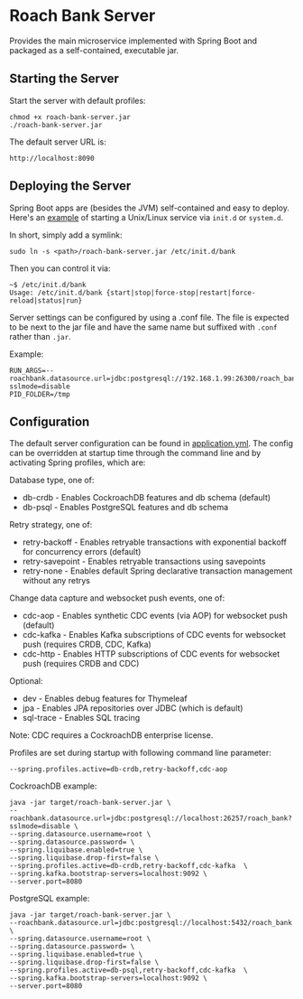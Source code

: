 # Roach Bank Server

Provides the main microservice implemented with Spring Boot and packaged as a self-contained, executable jar.

## Starting the Server

Start the server with default profiles:

    chmod +x roach-bank-server.jar
    ./roach-bank-server.jar
    
The default server URL is:

    http://localhost:8090

## Deploying the Server

Spring Boot apps are (besides the JVM) self-contained and easy to deploy. Here's an 
[example](https://docs.spring.io/spring-boot/docs/current/reference/htmlsingle/#deployment-service) 
of starting a Unix/Linux service via `init.d` or `system.d`.

In short, simply add a symlink:

    sudo ln -s <path>/roach-bank-server.jar /etc/init.d/bank
    
Then you can control it via:

    ~$ /etc/init.d/bank
    Usage: /etc/init.d/bank {start|stop|force-stop|restart|force-reload|status|run}    
    
Server settings can be configured by using a .conf file. The file is expected to be next to the jar file 
and have the same name but suffixed with `.conf` rather than `.jar`. 

Example:    

    RUN_ARGS=--roachbank.datasource.url=jdbc:postgresql://192.168.1.99:26300/roach_bank?sslmode=disable
    PID_FOLDER=/tmp

## Configuration

The default server configuration can be found in [application.yml](src/main/resources/application.yml).
The config can be overridden at startup time through the command line and by activating Spring profiles, which are:

Database type, one of:

   * db-crdb - Enables CockroachDB features and db schema (default)
   * db-psql - Enables PostgreSQL features and db schema

Retry strategy, one of:

   * retry-backoff - Enables retryable transactions with exponential backoff for concurrency errors (default)
   * retry-savepoint - Enables retryable transactions using savepoints
   * retry-none - Enables default Spring declarative transaction management without any retrys

Change data capture and websocket push events, one of:

   * cdc-aop - Enables synthetic CDC events (via AOP) for websocket push (default)
   * cdc-kafka - Enables Kafka subscriptions of CDC events for websocket push (requires CRDB, CDC, Kafka)
   * cdc-http - Enables HTTP subscriptions of CDC events for websocket push (requires CRDB and CDC)
 
Optional:

   * dev - Enables debug features for Thymeleaf
   * jpa - Enables JPA repositories over JDBC (which is default)
   * sql-trace - Enables SQL tracing
   
Note: CDC requires a CockroachDB enterprise license.

Profiles are set during startup with following command line parameter:

    --spring.profiles.active=db-crdb,retry-backoff,cdc-aop

CockroachDB example:

    java -jar target/roach-bank-server.jar \
    --roachbank.datasource.url=jdbc:postgresql://localhost:26257/roach_bank?sslmode=disable \
    --spring.datasource.username=root \
    --spring.datasource.password= \
    --spring.liquibase.enabled=true \
    --spring.liquibase.drop-first=false \
    --spring.profiles.active=db-crdb,retry-backoff,cdc-kafka  \
    --spring.kafka.bootstrap-servers=localhost:9092 \
    --server.port=8080

PostgreSQL example:

    java -jar target/roach-bank-server.jar \
    --roachbank.datasource.url=jdbc:postgresql://localhost:5432/roach_bank \
    --spring.datasource.username=root \
    --spring.datasource.password= \
    --spring.liquibase.enabled=true \
    --spring.liquibase.drop-first=false \
    --spring.profiles.active=db-psql,retry-backoff,cdc-kafka  \
    --spring.kafka.bootstrap-servers=localhost:9092 \
    --server.port=8080
    
